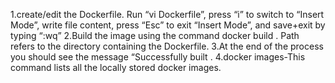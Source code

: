  1.create/edit the Dockerfile. Run “vi Dockerfile”, press “i” to switch to “Insert Mode”, write file content, press “Esc” to exit “Insert Mode”, and save+exit by typing    “:wq”
 2.Build the image using the command docker build <path>. Path refers to the directory containing the Dockerfile.
 3.At the end of the process you should see the message “Successfully built <image ID>.
 4.docker images-This command lists all the locally stored docker images.
